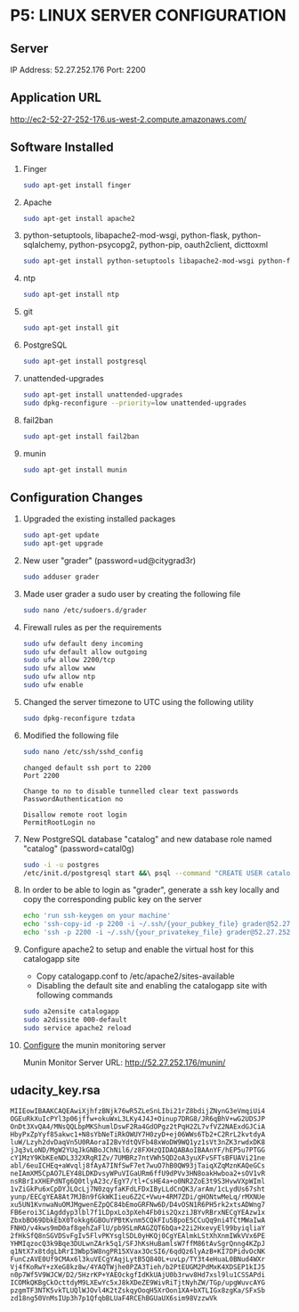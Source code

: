 P5: LINUX SERVER CONFIGURATION
==============================

Server
-------
IP Address: 52.27.252.176
Port: 2200


Application URL
----------------
http://ec2-52-27-252-176.us-west-2.compute.amazonaws.com/


Software Installed
-------------------

1. Finger

	```bash
	sudo apt-get install finger
	```

2. Apache

	```bash
	sudo apt-get install apache2
	```

3. python-setuptools, libapache2-mod-wsgi, python-flask, python-sqlalchemy, python-psycopg2, python-pip, oauth2client, dicttoxml

	```bash
	sudo apt-get install python-setuptools libapache2-mod-wsgi python-flask python-sqlalchemy python-psycopg2 python-pip oauth2client dicttoxml
	```

4. ntp

	```bash
	sudo apt-get install ntp
	```

5. git

	```bash
	sudo apt-get install git
	```

6. PostgreSQL

	```bash
	sudo apt-get install postgresql
	```

7. unattended-upgrades
	```bash
	sudo apt-get install unattended-upgrades
	sudo dpkg-reconfigure --priority=low unattended-upgrades
	```

8. fail2ban

	```bash
	sudo apt-get install fail2ban
	```

9. munin

	```bash
	sudo apt-get install munin
	```



Configuration Changes
----------------------

1. Upgraded the existing installed packages

	```bash
	sudo apt-get update
	sudo apt-get upgrade
	```

2. New user "grader" (password=ud@citygrad3r)

	```bash
	sudo adduser grader
	```
	
3. Made user grader a sudo user by creating the following file

	```bash
	sudo nano /etc/sudoers.d/grader
	```

4. Firewall rules as per the requirements

	```bash
	sudo ufw default deny incoming
	sudo ufw default allow outgoing
	sudo ufw allow 2200/tcp
	sudo ufw allow www
	sudo ufw allow ntp
	sudo ufw enable
	```

5. Changed the server timezone to UTC using the following utility

	```bash
	sudo dpkg-reconfigure tzdata
	```

6. Modified the following file

	```bash
	sudo nano /etc/ssh/sshd_config
	```
	
	```
	changed default ssh port to 2200
	Port 2200

	Change to no to disable tunnelled clear text passwords
	PasswordAuthentication no

	Disallow remote root login
	PermitRootLogin no
	```

7. New PostgreSQL database "catalog" and new database role named "catalog" (password=catal0g)

	```bash
	sudo -i -u postgres
	/etc/init.d/postgresql start &&\ psql --command "CREATE USER catalog WITH CREATEDB LOGIN PASSWORD 'catal0g';" &&\ createdb -O catalog catalog &&\ psql -U postgres -d catalog -c "REVOKE ALL ON SCHEMA public FROM public;" &&\ psql -U postgres -d catalog -c "GRANT ALL ON SCHEMA public TO catalog;"
	```

8. In order to be able to login as "grader", generate a ssh key locally and copy the corresponding public key on the server

	```bash
	echo 'run ssh-keygen on your machine'
	echo 'ssh-copy-id -p 2200 -i ~/.ssh/{your_pubkey_file} grader@52.27.252.176'
	echo 'ssh -p 2200 -i ~/.ssh/{your_privatekey_file} grader@52.27.252.176'

	```

9. Configure apache2 to setup and enable the virtual host for this catalogapp site
	- Copy catalogapp.conf to /etc/apache2/sites-available
	- Disabling the default site and enabling the catalogapp site with following commands

	```bash
	sudo a2ensite catalogapp
	sudo a2dissite 000-default
	sudo service apache2 reload
	```

10. [Configure](https://www.digitalocean.com/community/tutorials/how-to-install-munin-on-an-ubuntu-vps) the munin monitoring server

	Munin Monitor Server URL: http://52.27.252.176/munin/



udacity_key.rsa
----------------

```
MIIEowIBAAKCAQEAwiXjhfzBNjk76wR5ZLeSnLIbi21rZ8bdijZNynG3eVmqiUi4
OGEuRkXuIcPYl3p06jffw+okuWxL3LKy4J4J+Oinup7DRG8/JR6qBhV+wG2UDSJP
OnDt3XvQA4/MNsQQLbpMKShumlDswF2Ra4GdOPgz2tPqH2ZL7vfVZ2NAExdGJCiA
HbyPxZpYyf85akwc1+N8sYbNeTiRkOWUY7H0zyD+ej06WWs6Tb2+C2RrL2kvtdyA
luW/Lzyh2dvDaqVn5U0RAoraI2BvYdtQVFb48xWoDW9WQ1yz1sVt3nZK3rwdxDK8
jJq3vLoND/MgW2YUqJkGNBoJChNil6/z8FXHzQIDAQABAoIBAAnYF/hEP5u7PTGG
cY1MzY9KbKEeNDL332XRqRIZv/7UMBRz7ntVWh5QD2oA3yuXFvSFTsBFUAVi21ne
abl/6euICHEq+aWvqlj8fAyA7INfSwF7et7wuO7hB0QW93jTaiqXZqMznKAQeGCs
neIAmXM5CpAO7LEY48LDKDvsyWPuVIGaURm6ffU9dPVv3HN8oakHwboa2+sOV1vR
nsRBrIxXHEPdNTg6Q0tlyA23c/EgY7/tl+CsHE4a+o0NR2ZoE3t9S3HvwVXpWIml
1vZiGkPu6xCpDYJLOcLj7N0zqyfaKFdLFDxIByLLdCnQK3/arAm/1cLydUs67sht
yunp/EECgYEA8At7MJBn9fGkWKIieu6Z2C+Vwu+4RM7ZDi/gHONtwMeLq/rMXNUe
xu5UN1KvnwaNuOMJMgwenEZpQC84bEmoGRFNw6D/D4vOSN1R6PH5rk2xtsADWng7
FB6eroi3CiAgddyp3lbl7f1LDpxLo3pXeh4Fb0is2QxziJBYvRBrxNECgYEAzw1x
ZbxbBO69DbkEbX0Tokkg6GBOuYPBtKvnm5CQkFIu5BpoE5CCuQq9ni4TCtMWaIwA
FNHO/v4kws9mD0af8gehZaFlU/pb9SLmRAGZQT6bQa+22i2HxevyEl99byiqliaY
2fHkSfQ8nSGVDSvFgIv5FlvPKYsglSDL0yHKQj0CgYEAlmkLStXhXnmIWkVVx6PE
YHMIqzocQ3k9Bqe3DULwnZArk5q1/SFJhKsHuBamlsW7ffM86tAvSgrQnng4KZpJ
q1NtX7x8tdgLbRrI3Wbp5W8ngPR15XVax3OcSI6/6qdQz6lyAzB+KI7DPidvOcNK
FunCzAVE0Uf9CMAx6l3kuVECgYAqjLytB5Q840L+uvLp/TY3t4eHuaL0BNud4WXr
Vj4fKoRwY+zXeG8kz8w/4YAQTWjhe0PZA3Tieh/b2PtEUGM2PdMxK4XDSEP1kIJ5
n0p7Wf5V9WJCW/D2/5HzrKP+YAEOckgfIdKkUAjU0b3rwv8Hd7xsl9lu1CSSAPdi
ICOMkQKBgCkOcttdyM9LXEwYc5xJ8kXDeZE9WivRiTjtNyhZW/TGp/upgWuvcAYG
pzgmTF3NTK5vkTLUQlWJOvl4K2tZskqyOoqH5XrOon1XA+bXTLIGx8zgKa/SFxSb
zd18ng50VnMsIUp3h7p1QfqbBLUaF4RCEhBGUaUX6sim98VzzwVk
```

